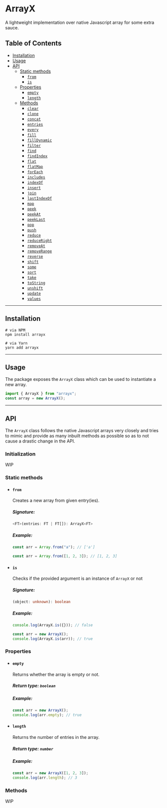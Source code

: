 # ArrayX

A lightweight implementation over native Javascript array for some extra sauce.

## Table of Contents

- [Installation](#installation)
- [Usage](#usage)
- [API](#api)
  - [Static methods](#static-methods)
    - [`from`](#from)
    - [`is`](#is)
  - [Properties](#properties)
    - [`empty`](#empty)
    - [`length`](#length)
  - [Methods](#methods)
    - [`clear`](#clear)
    - [`clone`](#clone)
    - [`concat`](#concat)
    - [`entries`](#entries)
    - [`every`](#every)
    - [`fill`](#fill)
    - [`fillDynamic`](#fillDynamic)
    - [`filter`](#filter)
    - [`find`](#find)
    - [`findIndex`](#findIndex)
    - [`flat`](#flat)
    - [`flatMap`](#flatMap)
    - [`forEach`](#forEach)
    - [`includes`](#includes)
    - [`indexOf`](#indexOf)
    - [`insert`](#insert)
    - [`join`](#join)
    - [`lastIndexOf`](#lastIndexOf)
    - [`map`](#map)
    - [`peek`](#peek)
    - [`peekAt`](#peekAt)
    - [`peekLast`](#peekLast)
    - [`pop`](#pop)
    - [`push`](#push)
    - [`reduce`](#reduce)
    - [`reduceRight`](#reduceRight)
    - [`removeAt`](#removeAt)
    - [`removeRange`](#removeRange)
    - [`reverse`](#reverse)
    - [`shift`](#shift)
    - [`some`](#some)
    - [`sort`](#sort)
    - [`take`](#take)
    - [`toString`](#toString)
    - [`unshift`](#unshift)
    - [`update`](#update)
    - [`values`](#values)

---

## Installation

```shell
# via NPM
npm install arrayx

# via Yarn
yarn add arrayx
```

---

## Usage

The package exposes the `ArrayX` class which can be used to instantiate a new array.

```ts
import { ArrayX } from "arrayx";
const array = new ArrayX();
```

---

## API

The `ArrayX` class follows the native Javascript arrays very closely and tries to mimic and provide as many inbuilt methods as possible so as to not cause a drastic change in the API.

### Initialization

WIP

### Static methods

- #### `from`

  Creates a new array from given entry(ies).

  ##### Signature:

  ```ts
  <FT>(entries: FT | FT[]): ArrayX<FT>
  ```

  ##### Example:

  ```ts
  const arr = Array.from("a"); // ['a']
  ```

  ```ts
  const arr = Array.from([1, 2, 3]); // [1, 2, 3]
  ```

- #### `is`

  Checks if the provided argument is an instance of `ArrayX` or not

  ##### Signature:

  ```ts
  (object: unknown): boolean
  ```

  ##### Example:

  ```ts
  console.log(ArrayX.is({})); // false
  ```

  ```ts
  const arr = new ArrayX();
  console.log(ArrayX.is(arr)); // true
  ```

### Properties

- #### `empty`

  Returns whether the array is empty or not.

  ##### Return type: `boolean`

  ##### Example:

  ```ts
  const arr = new ArrayX();
  console.log(arr.empty); // true
  ```

- #### `length`
  Returns the number of entries in the array.
  ##### Return type: `number`
  ##### Example:
  ```ts
  const arr = new ArrayX([1, 2, 3]);
  console.log(arr.length); // 3
  ```

### Methods

WIP
